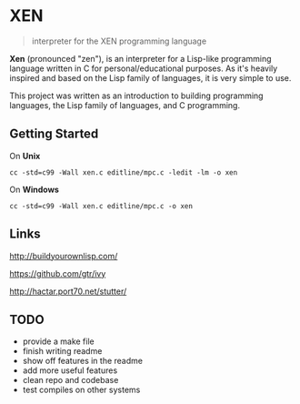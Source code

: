 # XEN

> interpreter for the XEN programming language

**Xen** (pronounced "zen"), is an interpreter for a Lisp-like programming language written in C for personal/educational purposes. As it's heavily inspired and based on the Lisp family of languages, it is very simple to use.

This project was written as an introduction to building programming languages, the Lisp family of languages, and C programming. 

## Getting Started

On **Unix**

```console
cc -std=c99 -Wall xen.c editline/mpc.c -ledit -lm -o xen
```

On **Windows**

```console
cc -std=c99 -Wall xen.c editline/mpc.c -o xen
```

## Links
http://buildyourownlisp.com/

https://github.com/gtr/ivy

http://hactar.port70.net/stutter/

## TODO
* provide a make file
* finish writing readme
* show off features in the readme
* add more useful features
* clean repo and codebase
* test compiles on other systems
